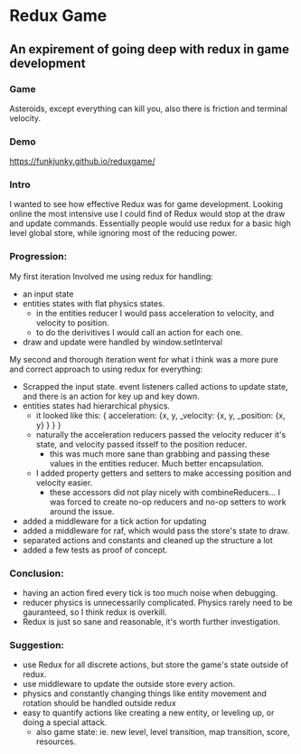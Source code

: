 # Redux Game
## An expirement of going deep with redux in game development

### Game

Asteroids, except everything can kill you, also there is friction and terminal velocity.

### Demo

https://funkjunky.github.io/reduxgame/

### Intro

I wanted to see how effective Redux was for game development.
Looking online the most intensive use I could find of Redux would stop at the draw and update commands.
Essentially people would use redux for a basic high level global store, while ignoring most of the reducing power.

### Progression:

My first iteration Involved me using redux for handling:
 - an input state
 - entities states with flat physics states.
    - in the entities reducer I would pass acceleration to velocity, and velocity to position.
    - to do the derivitives I would call an action for each one.
 - draw and update were handled by window.setInterval

My second and thorough iteration went for what i think was a more pure and correct approach to using redux for everything:
 - Scrapped the input state. event listeners called actions to update state, and there is an action for key up and key down.
 - entities states had hierarchical physics.
    - it looked like this: { acceleration: {x, y, _velocity: {x, y, _position: {x, y} } } }
    - naturally the acceleration reducers passed the velocity reducer it's state, and velocity passed itsself to the position reducer.
        - this was much more sane than grabbing and passing these values in the entities reducer. Much better encapsulation.
    - I added property getters and setters to make accessing position and velocity easier.
        - these accessors did not play nicely with combineReducers... I was forced to create no-op reducers and no-op setters to work around the issue.
 - added a middleware for a tick action for updating
 - added a middleware for raf, which would pass the store's state to draw.
 - separated actions and constants and cleaned up the structure a lot
 - added a few tests as proof of concept.

### Conclusion:

 - having an action fired every tick is too much noise when debugging.
 - reducer physics is unnecessarily complicated. Physics rarely need to be gauranteed, so I think redux is overkill.
 - Redux is just so sane and reasonable, it's worth further investigation.

### Suggestion:

 - use Redux for all discrete actions, but store the game's state outside of redux.
 - use middleware to update the outside store every action.
 - physics and constantly changing things like entity movement and rotation should be handled outside redux
 - easy to quantify actions like creating a new entity, or leveling up, or doing a special attack.
    - also game state: ie. new level, level transition, map transition, score, resources. 
